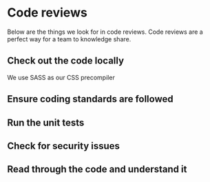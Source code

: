# Code reviews

Below are the things we look for in code reviews. Code reviews are a perfect way for a team to knowledge share.

## Check out the code locally ##

We use SASS as our CSS precompiler

## Ensure coding standards are followed ##

## Run the unit tests ##

## Check for security issues ##

## Read through the code and understand it ##
